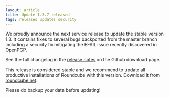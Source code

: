 ```yaml
---
layout: article
title: Update 1.3.7 released
tags: releases updates security
---
```

We proudly announce the next service release to update the stable version 1.3.
It contains fixes to several bugs backported from the master branch including
a security fix mitigating the EFAIL issue recently discovered in OpenPGP.

See the full changelog in the [release notes](https://github.com/roundcube/roundcubemail/releases/tag/1.3.7)
on the Github download page.

This release is considered stable and we recommend to update all productive installations 
of Roundcube with this version. Download it from [roundcube.net](https://roundcube.net/download).

Please do backup your data before updating!
